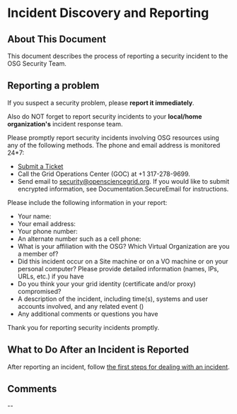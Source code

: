 **Incident Discovery and Reporting**
====================================

About This Document
-------------------

This document describes the process of reporting a security incident to the OSG Security Team.

Reporting a problem
-------------------

If you suspect a security problem, please **report it immediately**.

Also do NOT forget to report security incidents to your **local/home organization's** incident response team.

Please promptly report security incidents involving OSG resources using any of the following methods. The phone and email address is monitored 24\*7:

-   [Submit a Ticket](https://ticket.grid.iu.edu/goc/security)
-   Call the Grid Operations Center (GOC) at +1 317-278-9699.
-   Send email to <security@opensciencegrid.org>. If you would like to submit encrypted information, see Documentation.SecureEmail for instructions.

Please include the following information in your report:

-   Your name:
-   Your email address:
-   Your phone number:
-   An alternate number such as a cell phone:
-   What is your affiliation with the OSG? Which Virtual Organization are you a member of?
-   Did this incident occur on a Site machine or on a VO machine or on your personal computer? Please provide detailed information (names, IPs, URLs, etc.) if you have
-   Do you think your your grid identity (certificate and/or proxy) compromised?
-   A description of the incident, including time(s), systems and user accounts involved, and any related event ()
-   Any additional comments or questions you have

Thank you for reporting security incidents promptly.

What to Do After an Incident is Reported
----------------------------------------

After reporting an incident, follow [the first steps for dealing with an incident](Documentation.IncidentFirstSteps).

Comments
--------

<span class="twiki-macro COMMENT" type="tableappend"></span>

--
